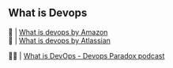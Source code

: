 ## What is Devops
:baby_bottle:  | [What is devops by Amazon](https://aws.amazon.com/devops/what-is-devops/)</br>
:baby_bottle:  | [What is devops by Atlassian](https://www.atlassian.com/devops)</br>

:technologist: | [What is DevOps - Devops Paradox podcast](https://podcasts.google.com/feed/aHR0cHM6Ly9kZXZvcHNwYXJhZG94LmxpYnN5bi5jb20vcnNz/episode/OWQ2MmQ2YjBjOWVkMzRjMjBlMGI5ZjFhYTRkODZhYTI?sa=X&ved=0CAUQkfYCahcKEwigzsnbidH5AhUAAAAAHQAAAAAQAQ)</br>